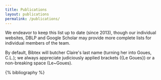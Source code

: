 ```yaml
---
title: Publications
layout: publications
permalink: /publications/
---
```


We endeavor to keep this list up to date (since 2013), though our individual
websites, DBLP and Google Scholar may provide more complete lists for individual
members of the team.

By default, Bibtex will butcher Claire's last name (turning her into Goues,
C.L.); we always appreciate judiciously applied brackets ({Le Goues}) or a
non-breaking space (Le~Goues).

{% bibliography %}
